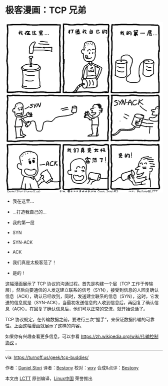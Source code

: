极客漫画：TCP 兄弟
===============

![TCP Buddies](./tcp-buddies.png)

- 我在这里…
- …打造我自己的…
- 我的第一层

- SYN
- SYN-ACK

- ACK
- 我们真是太极客范了！
- 是的！

这幅漫画展示了 TCP 协议的沟通过程。首先是构建一个层（TCP 工作于传输层），然后向要通信的人发送建立联系的信号（SYN），接受到信息的人回复确认信息（ACK），确认已经收到，同时，发送建立联系的信息（SYN），这时，它发送的信息就是（SYN-ACK），当最初发送信息的人收到信息后，再回复了确认信息（ACK）。在回复了确认信息后，他们可以正常的交流，就开始说话了。

TCP 协议规定，在传输数据之前，要进行三次“握手”，来保证数据传输的可靠性。上面这幅漫画就展示了这样的内容。

如果你有兴趣查看更多信息，可以参看 https://zh.wikipedia.org/wiki/传输控制协议 。

---
via: https://turnoff.us/geek/tcp-buddies/

作者：[Daniel Stori][a]
译者：[Bestony](https://github.com/bestony)
校对：[wxy](https://github.com/wxy)
合成&点评：[Bestony](https://github.com/bestony)

本文由 [LCTT](https://github.com/LCTT/TranslateProject) 原创编译，[Linux中国](https://linux.cn/) 荣誉推出

[a]:http://turnoff.us/about/

